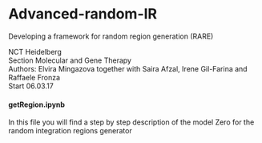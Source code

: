 # Advanced-random-IR
Developing a framework for random region generation (RARE)

NCT Heidelberg  
Section Molecular and Gene Therapy  
Authors: Elvira Mingazova together with Saira Afzal, Irene Gil-Farina and Raffaele Fronza  
Start 06.03.17  

#### getRegion.ipynb  
In this file you will find a step by step description of the model Zero for the random integration regions generator
